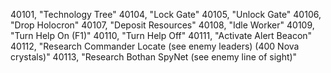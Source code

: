 ﻿40101, "Technology Tree"
40104, "Lock Gate"
40105, "Unlock Gate"
40106, "Drop Holocron"
40107, "Deposit Resources"
40108, "Idle Worker"
40109, "Turn Help On (F1)"
40110, "Turn Help Off"
40111, "Activate Alert Beacon"
40112, "Research Commander Locate (see enemy leaders) (400 Nova crystals)"
40113, "Research Bothan SpyNet (see enemy line of sight)"
